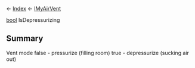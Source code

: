 ← [Index](Api-Index) ← [IMyAirVent](SpaceEngineers.Game.ModAPI.Ingame.IMyAirVent)

[bool](System.Boolean) IsDepressurizing

## Summary

Vent mode false - pressurize (filling room) true - depressurize (sucking air out)

